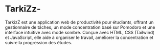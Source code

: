 # TarkiZz-
TarkizZ est une application web de productivité pour étudiants, offrant un gestionnaire de tâches, un mode concentration basé sur Pomodoro et une interface intuitive avec mode sombre. Conçue avec HTML, CSS (Tailwind) et JavaScript, elle aide à organiser le travail, améliorer la concentration et suivre la progression des études. 
